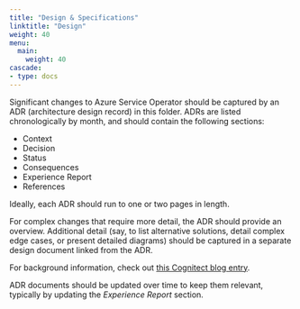 ```yaml
---
title: "Design & Specifications"
linktitle: "Design"
weight: 40
menu:
  main:
    weight: 40
cascade:
- type: docs
---
```

Significant changes to Azure Service Operator should be captured by an ADR (architecture design record) in this folder. ADRs are listed chronologically by month, and should contain the following sections:

* Context
* Decision
* Status
* Consequences
* Experience Report
* References

Ideally, each ADR should run to one or two pages in length.

For complex changes that require more detail, the ADR should provide an overview. Additional detail (say, to list alternative solutions, detail complex edge cases, or present detailed diagrams) should be captured in a separate design document linked from the ADR.

For background information, check out [this Cognitect blog entry](https://www.cognitect.com/blog/2011/11/15/documenting-architecture-decisions).

ADR documents should be updated over time to keep them relevant, typically by updating the *Experience Report* section.
